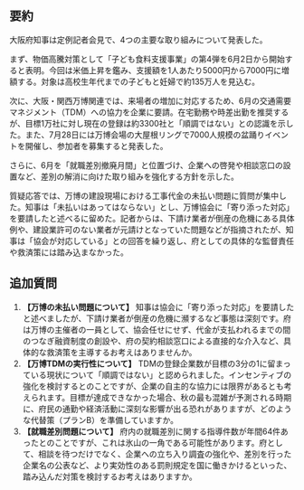 ## 要約
大阪府知事は定例記者会見で、4つの主要な取り組みについて発表した。

まず、物価高騰対策として「子ども食料支援事業」の第4弾を6月2日から開始すると表明。今回は米価上昇を鑑み、支援額を1人あたり5000円から7000円に増額する。対象は高校生年代までの子どもと妊婦で約135万人を見込む。

次に、大阪・関西万博関連では、来場者の増加に対応するため、6月の交通需要マネジメント（TDM）への協力を企業に要請。在宅勤務や時差出勤を推奨するが、目標1万社に対し現在の登録は約3300社と「順調ではない」との認識を示した。また、7月28日には万博会場の大屋根リングで7000人規模の盆踊りイベントを開催し、参加者を募集すると発表した。

さらに、6月を「就職差別撤廃月間」と位置づけ、企業への啓発や相談窓口の設置など、差別の解消に向けた取り組みを強化する方針を示した。

質疑応答では、万博の建設現場における工事代金の未払い問題に質問が集中した。知事は「未払いはあってはならない」とし、万博協会に「寄り添った対応」を要請したと述べるに留めた。記者からは、下請け業者が倒産の危機にある具体例や、建設業許可のない業者が元請けとなっていた問題などが指摘されたが、知事は「協会が対応している」との回答を繰り返し、府としての具体的な監督責任や救済策には踏み込まなかった。

## 追加質問
1. **【万博の未払い問題について】** 知事は協会に「寄り添った対応」を要請したと述べましたが、下請け業者が倒産の危機に瀕するなど事態は深刻です。府は万博の主催者の一員として、協会任せにせず、代金が支払われるまでの間のつなぎ融資制度の創設や、府の契約相談窓口による直接的な介入など、具体的な救済策を主導するお考えはありませんか。
2. **【万博TDMの実行性について】** TDMの登録企業数が目標の3分の1に留まっている現状について「順調ではない」と認められました。インセンティブの強化を検討するとのことですが、企業の自主的な協力には限界があるとも考えられます。目標が達成できなかった場合、秋の最も混雑が予測される時期に、府民の通勤や経済活動に深刻な影響が出る恐れがありますが、どのような代替策（プランB）を準備していますか。
3. **【就職差別問題について】** 府内の就職差別に関する指導件数が年間64件あったとのことですが、これは氷山の一角である可能性があります。府として、相談を待つだけでなく、企業への立ち入り調査の強化や、差別を行った企業名の公表など、より実効性のある罰則規定を国に働きかけるといった、踏み込んだ対策を検討するお考えはありますか。
